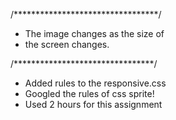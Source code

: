 /*********************************/
* The image changes as the size of 
* the screen changes.

/********************************/
* Added rules to the responsive.css
* Googled the rules of css sprite!
* Used 2 hours for this assignment
